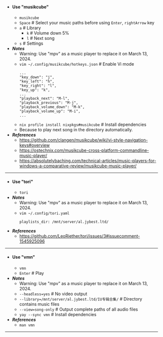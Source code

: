 - #### Use "musikcube"
    - `musikcube`
    - `Space` # Select your music paths before using `Enter`, `rightArrow` key
    - `a` # Library
        - `k` # Volume down 5%
        - `l` # Next song
    - `s` # Settings
- ***Notes***
    - Warning: Use "mpv" as a music player to replace it on March 13, 2024.
    - `vim ~/.config/musikcube/hotkeys.json` # Enable Vi mode
      ```
      ...
      "key_down": "j",
      "key_left": "h",
      "key_right": "l",
      "key_up": "k",
      ...
      "playback_next": "M-l",
      "playback_previous": "M-j",
      "playback_volume_down": "M-k",
      "playback_volume_up": "M-i",
      ...
      ```
    - `nix profile install nixpkgs#musikcube` # Install dependencies
    - Because to play next song in the directory automatically.
- ***References***
    - https://github.com/clangen/musikcube/wiki/vi-style-navigation-keys#overview
    - https://ostechnix.com/musikcube-cross-platform-commandline-music-player/
    - https://absolutelybaching.com/technical-articles/music-players-for-windows-a-comparative-review/musikcube-music-player/
- ---
- #### Use "tori"
    - `tori`
- ***Notes***
    - Warning: Use "mpv" as a music player to replace it on March 13, 2024.
    - `vim ~/.config/tori.yaml`
      ```
      playlists_dir: /mnt/server/al.jybest.ltd/
      ```
- ***References***
    - https://github.com/LeoRiether/tori/issues/3#issuecomment-1545925096
- ---
- #### Use "vmn"
    - `vmn`
    - `Enter` # Play
- ***Notes***
    - Warning: Use "mpv" as a music player to replace it on March 13, 2024.
    - `--headless=yes` # No video output
    - `--library=/mnt/server/al.jybest.ltd/IU专辑合集/` # Directory contains music files
    - `--view=song-only` # Output complete paths of all audio files
    - `yay --sync vmn` # Install dependencies
- ***References***
    - `man vmn`
- ---
